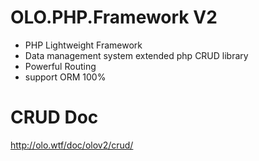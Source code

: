 OLO.PHP.Framework V2
=================

- PHP Lightweight Framework
- Data management system extended php CRUD library
- Powerful Routing
- support ORM 100%

CRUD Doc
===================
http://olo.wtf/doc/olov2/crud/
